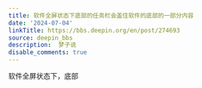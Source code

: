 ```yaml
---
title: 软件全屏状态下底部的任务栏会盖住软件的底部的一部分内容
date: '2024-07-04'
linkTitle: https://bbs.deepin.org/en/post/274693
source: deepin_bbs
description:  梦子说 
disable_comments: true
---
```

软件全屏状态下，底部

